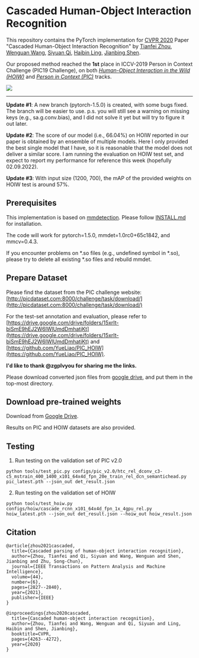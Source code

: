 # Cascaded Human-Object Interaction Recognition

This repository contains the PyTorch implementation for [CVPR 2020](http://cvpr2020.thecvf.com/) Paper "Cascaded Human-Object Interaction Recognition" by [Tianfei Zhou](https://www.tfzhou.com/), [Wenguan Wang](https://sites.google.com/view/wenguanwang/), [Siyuan Qi](http://web.cs.ucla.edu/~syqi/), [Haibin Ling](https://www3.cs.stonybrook.edu/~hling/), [Jianbing Shen](https://scholar.google.com/citations?user=_Q3NTToAAAAJ&hl=en).

Our proposed method reached the __1st__ place in ICCV-2019 Person in Context Challenge (PIC19 Challenge), on both [_Human-Object Interaction in the Wild (HOIW)_](http://picdataset.com/challenge/leaderboard/hoi2019) and [_Person in Context (PIC)_](http://picdataset.com/challenge/leaderboard/pic2019) tracks.

![](../master/framework.png)

---

**Update #1**: A new branch (pytorch-1.5.0) is created, with some bugs fixed. The branch will be easier to use. p.s. you will still see a warning on missing keys (e.g., sa.g.conv.bias), and I did not solve it yet but will try to figure it out later.

**Update #2**: The score of our model (i.e., 66.04%) on HOIW reported in our paper is obtained by an ensemble of multiple models. Here I only provided the best single model that I have, so it is reasonable that the model does not deliver a similar score. I am running the evaluation on HOIW test set, and expect to report my performance for reference this week (hopefully 02.09.2022).

**Update #3**: With input size (1200, 700), the mAP of the provided weights on HOIW test is around 57%.


## Prerequisites
This implementation is based on [mmdetection](https://github.com/open-mmlab/mmdetection). Please follow [INSTALL.md](https://github.com/open-mmlab/mmdetection/blob/v1.0rc0/INSTALL.md) for installation.

The code will work for pytorch=1.5.0, mmdet=1.0rc0+65c1842, and mmcv=0.4.3. 

If you encounter problems on *.so files (e.g., undefined symbol in *.so), please try to delete all existing *.so files and rebuild mmdet. 

## Prepare Dataset

Please find the dataset from the PIC challenge website: [http://picdataset.com:8000/challenge/task/download/](http://picdataset.com:8000/challenge/task/download/)

For the test-set annotation and evaluation, please refer to [https://drive.google.com/drive/folders/15xrIt-biSmE9hEJ2W6lWlUmdDmhatjKt](https://drive.google.com/drive/folders/15xrIt-biSmE9hEJ2W6lWlUmdDmhatjKt) and [https://github.com/YueLiao/PIC_HOIW](https://github.com/YueLiao/PIC_HOIW). 

**I'd like to thank @zgplvyou for sharing me the links.**

Please download converted json files from [google drive](https://drive.google.com/file/d/1hjED1c0E3JWGn8MijpHrVmAs_gFxQew8/view?usp=sharing), and put them in the top-most directory.

## Download pre-trained weights
Download from [Google Drive](https://drive.google.com/drive/folders/1STX6aad2qxNS4wZkS1G5TuA8tyFqDcGY). 

Results on PIC and HOIW datasets are also provided.

## Testing

1. Run testing on the validation set of PIC v2.0

```python tools/test_pic.py configs/pic_v2.0/htc_rel_dconv_c3-c5_mstrain_400_1400_x101_64x4d_fpn_20e_train_rel_dcn_semantichead.py pic_latest.pth --json_out det_result.json```

2. Run testing on the validation set of HOIW

```python tools/test_hoiw.py configs/hoiw/cascade_rcnn_x101_64x4d_fpn_1x_4gpu_rel.py hoiw_latest.pth --json_out det_result.json --hoiw_out hoiw_result.json```

## Citation
```
@article{zhou2021cascaded,
  title={Cascaded parsing of human-object interaction recognition},
  author={Zhou, Tianfei and Qi, Siyuan and Wang, Wenguan and Shen, Jianbing and Zhu, Song-Chun},
  journal={IEEE Transactions on Pattern Analysis and Machine Intelligence},
  volume={44},
  number={6},
  pages={2827--2840},
  year={2021},
  publisher={IEEE}
}

@inproceedings{zhou2020cascaded,
  title={Cascaded human-object interaction recognition},
  author={Zhou, Tianfei and Wang, Wenguan and Qi, Siyuan and Ling, Haibin and Shen, Jianbing},
  booktitle=CVPR,
  pages={4263--4272},
  year={2020}
}
```
